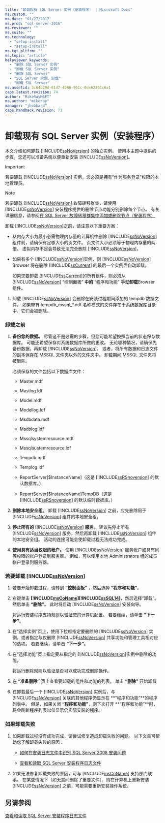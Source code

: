 ```yaml
---
title: "卸载现有 SQL Server 实例（安装程序） | Microsoft Docs"
ms.custom: ""
ms.date: "01/27/2017"
ms.prod: "sql-server-2016"
ms.reviewer: ""
ms.suite: ""
ms.technology: 
  - "setup-install"
  - "setup-install"
ms.tgt_pltfrm: ""
ms.topic: "article"
helpviewer_keywords: 
  - "删除 SQL Server 实例"
  - "卸载 SQL Server 实例"
  - "删除 SQL Server"
  - "SQL Server 实例，卸载"
  - "卸载 SQL Server"
ms.assetid: 3c64b29d-61d7-4b86-961c-0de62261c6a1
caps.latest.revision: 74
author: "MikeRayMSFT"
ms.author: "mikeray"
manager: "jhubbard"
caps.handback.revision: 73
---
```

# 卸载现有 SQL Server 实例（安装程序）
  本文介绍如何卸载 [!INCLUDE[ssNoVersion](../../includes/ssnoversion-md.md)] 的独立实例。 使用本主题中提供的步骤，您还可以准备系统以便重新安装 [!INCLUDE[ssNoVersion](../../includes/ssnoversion-md.md)]。  
  
> [!IMPORTANT]  
>  若要卸载 [!INCLUDE[ssNoVersion](../../includes/ssnoversion-md.md)] 实例，您必须是拥有“作为服务登录”权限的本地管理员。  
  
> [!NOTE]  
>  若要卸载 [!INCLUDE[ssNoVersion](../../includes/ssnoversion-md.md)] 故障转移群集，请使用 [!INCLUDE[ssNoVersion](../../includes/ssnoversion-md.md)] 安装程序提供的删除节点功能分别删除每个节点。 有关详细信息，请参阅[在 SQL Server 故障转移群集中添加或删除节点（安装程序）](../../sql-server/failover-clusters/install/add-or-remove-nodes-in-a-sql-server-failover-cluster-setup.md)  
  
 卸载 [!INCLUDE[ssNoVersion](../../includes/ssnoversion-md.md)]之前，请注意以下重要方案：  
  
-   从内存大小为最小必需物理内存量的计算机中删除 [!INCLUDE[ssNoVersion](../../includes/ssnoversion-md.md)] 组件前，请确保有足够大小的页文件。 页文件大小必须等于物理内存量的两倍。 虚拟内存不足会导致无法完全删除 [!INCLUDE[ssNoVersion](../../includes/ssnoversion-md.md)]。  
  
-   如果有多个 [!INCLUDE[ssNoVersion](../../includes/ssnoversion-md.md)]实例，则 [!INCLUDE[ssNoVersion](../../includes/ssnoversion-md.md)] Browser 将在删除 [!INCLUDE[ssCurrent](../../includes/sscurrent-md.md)] 的最后一个实例后自动卸载。  
  
     如果您要卸载 [!INCLUDE[ssCurrent](../../includes/sscurrent-md.md)]的所有组件，则必须从 [!INCLUDE[ssNoVersion](../../includes/ssnoversion-md.md)] “控制面板” **中的** “程序和功能” **手动卸载**Browser 组件。  
  
1.  卸载 [!INCLUDE[ssNoVersion](../../includes/ssnoversion-md.md)] 会删除在安装过程期间添加的 tempdb 数据文件。 如果带有 tempdb_mssql_*.ndf 名称模式的文件存在于系统数据库目录中，它们会被删除。  
  
### 卸载之前  
  
1.  **备份您的数据。** 尽管这不是必需的步骤，但您可能希望按照当前的状态保存数据库。 可能还希望保存对系统数据库所做的更改。 无论哪种情况，请确保先备份数据，再卸载 [!INCLUDE[ssNoVersion](../../includes/ssnoversion-md.md)]。 或者，将所有数据和日志文件的副本保存在 MSSQL 文件夹以外的文件夹中。 卸载期间 MSSQL 文件夹将被删除。  
  
     必须保存的文件包括以下数据库文件：  
  
    -   Master.mdf  
  
    -   Mastlog.ldf  
  
    -   Model.mdf  
  
    -   Modellog.ldf  
  
    -   Msdbdata.mdf  
  
    -   Msdblog.ldf  
  
    -   Mssqlsystemresource.mdf  
  
    -   Mssqlsustemresource.ldf  
  
    -   Tempdb.mdf  
  
    -   Templog.ldf  
  
    -   ReportServer[$InstanceName]（这是 [!INCLUDE[ssRSnoversion](../../includes/ssrsnoversion-md.md)] 的默认数据库。）  
  
    -   ReportServer[$InstanceName]TempDB（这是 [!INCLUDE[ssRSnoversion](../../includes/ssrsnoversion-md.md)] 的默认临时数据库。）  
  
2.  **删除本地安全组。** 卸载 [!INCLUDE[ssNoVersion](../../includes/ssnoversion-md.md)] 之前，应先删除用于 [!INCLUDE[ssNoVersion](../../includes/ssnoversion-md.md)] 组件的本地安全组。  
  
3.  **停止所有的**  [!INCLUDE[ssNoVersion](../../includes/ssnoversion-md.md)] **服务。** 建议先停止所有 [!INCLUDE[ssNoVersion](../../includes/ssnoversion-md.md)] 服务，然后再卸载 [!INCLUDE[ssNoVersion](../../includes/ssnoversion-md.md)] 组件的本地安全组。 活动的连接可能会使卸载过程无法成功完成。  
  
4.  **使用具有适当权限的帐户。** 使用 [!INCLUDE[ssNoVersion](../../includes/ssnoversion-md.md)] 服务帐户或具有同等权限的帐户登录到服务器。 例如，可以使用本地 Administrators 组的成员帐户登录到服务器。  
  
### 若要卸载 [!INCLUDE[ssNoVersion](../../includes/ssnoversion-md.md)]  
  
1.  若要开始卸载过程，请转到 **“控制面板”** ，然后选择 **“程序和功能”**。  
  
2.  右键单击 **[!INCLUDE[msCoName](../../includes/msconame-md.md)][!INCLUDE[ssSQL14](../../includes/sssql14-md.md)]**，然后选择“卸载”。 然后单击 **“删除”**。 此时将启动 [!INCLUDE[ssNoVersion](../../includes/ssnoversion-md.md)] 安装向导。  
  
     将运行安装程序支持规则以验证您的计算机配置。 若要继续，请单击 **“下一步”**。  
  
3.  在“选择实例”页上，使用下拉框指定要删除的 [!INCLUDE[ssNoVersion](../../includes/ssnoversion-md.md)] 实例，或者指定与仅删除 [!INCLUDE[ssNoVersion](../../includes/ssnoversion-md.md)] 共享功能和管理工具相对应的选项。 若要继续，请单击 **“下一步”**。  
  
4.  在“选择功能”页上指定要从指定的 [!INCLUDE[ssNoVersion](../../includes/ssnoversion-md.md)]实例中删除的功能。  
  
     将运行删除规则以验证是否可以成功完成删除操作。  
  
5.  在 **“准备删除”** 页上查看要卸载的组件和功能的列表。 单击 **“删除”** 开始卸载  
  
6.  在卸载最后一个 [!INCLUDE[ssNoVersion](../../includes/ssnoversion-md.md)] 实例后，与 [!INCLUDE[ssNoVersion](../../includes/ssnoversion-md.md)] 关联的其他程序仍显示在 **“程序和功能”**的程序列表中。 但是，如果关闭 **“程序和功能”**，则下次打开 **“程序和功能”**时，将会刷新程序列表以仅显示仍实际安装的程序。  
  
### 如果卸载失败  
  
1.  如果卸载过程没有成功完成，请尝试修复造成卸载失败的问题。 以下文章可帮助您了解卸载失败的原因：  
  
    -   [如何在安装日志文件中识别 SQL Server 2008 安装问题](http://support.microsoft.com/kb/955396/en-us)  
  
    -   [查看和读取 SQL Server 安装程序日志文件](../../database-engine/install-windows/view-and-read-sql-server-setup-log-files.md)  
  
2.  如果无法修复卸载失败的原因，可与 [!INCLUDE[msCoName](../../includes/msconame-md.md)] 支持部门联系。 在某些情况下（如无意间删除了重要文件），则在计算机上重新安装 [!INCLUDE[ssNoVersion](../../includes/ssnoversion-md.md)] 之前，可能需要重新安装操作系统。  
  
## 另请参阅  
 [查看和读取 SQL Server 安装程序日志文件](../../database-engine/install-windows/view-and-read-sql-server-setup-log-files.md)  
  
  